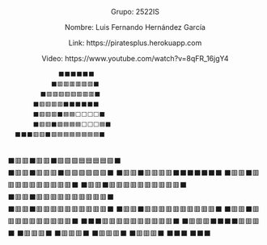 <p align="center">Grupo: 2522IS</p>
<p align="center">Nombre: Luis Fernando Hernández García</p>
<p align="center">Link: https://piratesplus.herokuapp.com</p>
<p align="center">Video: https://www.youtube.com/watch?v=8qFR_16jgY4</p>



                  ⬛⬛⬛⬛⬛⬛
                ⬛🟥🟥🟥🟥🟥🟥⬛
             ⬛🟥🟥🟥🟥🟥🟥🟥🟥⬛
           ⬛🟥🟥🟥🟥⬛⬛⬛⬛⬛⬛
           ⬛🟥🟥🟥⬛🟦🟦⬜⬜⬜⬜⬛
           ⬛🟥🟥⬛🟪🟦🟦🟦⬜⬜⬜🟦⬛
      ⬛⬛⬛🟥🟥⬛🟪🟦🟦🟦🟦🟦🟦🟦⬛
<br>⬛🟥🟥⬛🟥🟥⬛🟪🟪🟪🟦🟦🟦🟦🟪⬛</br>
    ⬛🟥🟥⬛🟥🟥🟥⬛🟪🟪🟪🟪🟪🟪⬛
    ⬛🟥🟥⬛🟥🟥🟥🟥⬛⬛⬛⬛⬛⬛⬛
    ⬛🟥🟥⬛🟥🟥🟥🟥🟥🟥🟥🟥🟥🟥⬛
    ⬛🟥🟥⬛🟥🟥🟥🟥🟥🟥🟥🟥🟥🟥⬛
<br>⬛🟥🟥⬛🟥🟥🟥🟥🟥🟥🟥🟥🟥🟥⬛</br>
    ⬛🟥🟥⬛🟥🟥🟥🟥🟥🟥🟥🟥🟥🟥⬛
    ⬛🟥🟥⬛🟥🟥🟥🟥🟥🟥🟥🟥🟥🟥⬛
    ⬛🟥🟥⬛🟥🟥🟥🟥🟥🟥🟥🟥🟥🟥⬛
       ⬛⬛⬛🟥🟥🟥🟥🟥🟥🟥🟥🟥🟥⬛
            ⬛🟥🟥🟥⬛⬛⬛⬛🟥🟥🟥⬛
            ⬛🟥🟥🟥⬛     ⬛🟥🟥🟥⬛
            ⬛🟥🟥🟥⬛     ⬛🟥🟥🟥⬛
              ⬛⬛⬛          ⬛⬛⬛
